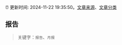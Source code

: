 :alarm_clock: 更新时间: 2024-11-22 19:35:50。[文章来源](/README.md)、[文章分类](/TAGS.md)

## 报告


> 关键字：`报告`、`月报`



